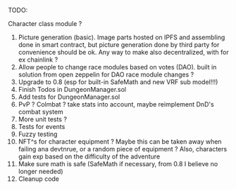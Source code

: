 TODO:

Character class module ?

1. Picture generation (basic). Image parts hosted on IPFS and assembling done in smart contract, but picture generation done by third party for convenience should be ok. Any way to make also decentralized, with for ex chainlink ?
2. Allow people to change race modules based on votes (DAO). built in solution from open zeppelin for DAO race module changes ?
3. Upgrade to 0.8 (esp for built-in SafeMath and new VRF sub model!!!)
4. Finish Todos in DungeonManager.sol
5. Add tests for DungeonManager.sol
6. PvP ? Colmbat ? take stats into account, maybe reimplement DnD's combat system
7. More unit tests ?
8. Tests for events
9. Fuzzy testing
10. NFT^s for character equipment ? Maybe this can be taken away when failing ana devtnrue, or a random piece of equipment ? Also, characters gain exp based on the difficulty of the adventure
11. Make sure math is safe (SafeMath if necessary, from 0.8 I believe no longer needed)
12. Cleanup code